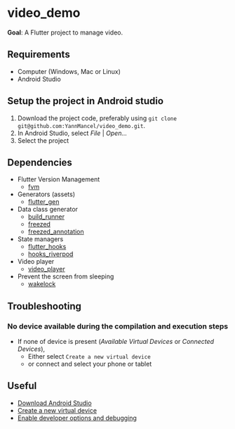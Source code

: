 # video_demo
**Goal**: A Flutter project to manage video.

## Requirements
* Computer (Windows, Mac or Linux)
* Android Studio

## Setup the project in Android studio
1. Download the project code, preferably using `git clone git@github.com:YannMancel/video_demo.git`.
2. In Android Studio, select *File* | *Open...*
3. Select the project

## Dependencies
* Flutter Version Management
    * [fvm](https://fvm.app/)
* Generators (assets)
    * [flutter_gen](https://pub.dev/packages/flutter_gen)
* Data class generator
    * [build_runner](https://pub.dev/packages/build_runner)
    * [freezed](https://pub.dev/packages/freezed)
    * [freezed_annotation](https://pub.dev/packages/freezed_annotation)
* State managers
    * [flutter_hooks](https://pub.dev/packages/flutter_hooks)
    * [hooks_riverpod](https://pub.dev/packages/hooks_riverpod)
* Video player
    * [video_player](https://pub.dev/packages/video_player)
* Prevent the screen from sleeping
  * [wakelock](https://pub.dev/packages/wakelock)

## Troubleshooting

### No device available during the compilation and execution steps
* If none of device is present (*Available Virtual Devices* or *Connected Devices*),
    * Either select `Create a new virtual device`
    * or connect and select your phone or tablet

## Useful
* [Download Android Studio](https://developer.android.com/studio)
* [Create a new virtual device](https://developer.android.com/studio/run/managing-avds.html)
* [Enable developer options and debugging](https://developer.android.com/studio/debug/dev-options.html#enable)
